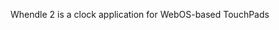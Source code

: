 
Whendle 2 is a clock application for WebOS-based TouchPads

<!--
ssh into emulator:
  => ssh -p 5522 -l root localhost

start the debugger:
  => run-js-service -d /media/cryptofs/apps/usr/palm/services/com.hoopengines.whendle.timekeeping

alarms index
  => luna-send -n 1 palm://com.hoopengines.whendle.timekeeping/list '{}'

alarms post
  => luna-send -n 1 palm://com.hoopengines.whendle.timekeeping/new '{"hour":10,"minute":11,"sunday":true,"on":true}'

alarms delete
  => luna-send -n 1 palm://com.hoopengines.whendle.timekeeping/delete '{"id":"XXXX"}'
-->